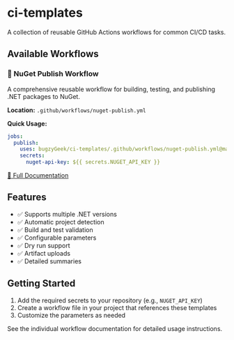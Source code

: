 # ci-templates

A collection of reusable GitHub Actions workflows for common CI/CD tasks.

## Available Workflows

### 🚀 NuGet Publish Workflow

A comprehensive reusable workflow for building, testing, and publishing .NET packages to NuGet.

**Location:** `.github/workflows/nuget-publish.yml`

**Quick Usage:**
```yaml
jobs:
  publish:
    uses: bugzyGeek/ci-templates/.github/workflows/nuget-publish.yml@main
    secrets:
      nuget-api-key: ${{ secrets.NUGET_API_KEY }}
```

[📖 Full Documentation](.github/workflows/README.md)

## Features

- ✅ Supports multiple .NET versions
- ✅ Automatic project detection
- ✅ Build and test validation
- ✅ Configurable parameters
- ✅ Dry run support
- ✅ Artifact uploads
- ✅ Detailed summaries

## Getting Started

1. Add the required secrets to your repository (e.g., `NUGET_API_KEY`)
2. Create a workflow file in your project that references these templates
3. Customize the parameters as needed

See the individual workflow documentation for detailed usage instructions.